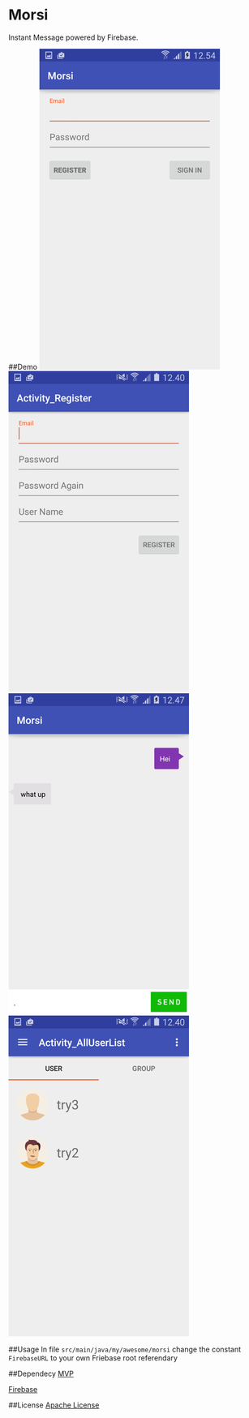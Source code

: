 # Morsi
Instant Message powered by Firebase.

##Demo
![Sign In](https://github.com/WenhaoWu/Morsi/blob/master/demo_pic/signin.png "Sign in")
![Register](https://github.com/WenhaoWu/Morsi/blob/master/demo_pic/register.png "Register")
![Chat](https://github.com/WenhaoWu/Morsi/blob/master/demo_pic/chat.png "Chat")
![User list](https://github.com/WenhaoWu/Morsi/blob/master/demo_pic/userlist.png "Userlist")

##Usage
In file `src/main/java/my/awesome/morsi` change the constant `FirebaseURL` to your own Friebase root referendary

##Dependecy
[MVP](https://github.com/konmik/konmik.github.io/wiki/Introduction-to-Model-View-Presenter-on-Android)

[Firebase](https://www.firebase.com)

##License
[Apache License](https://github.com/WenhaoWu/BingWallpaper/blob/master/LICENSE)

